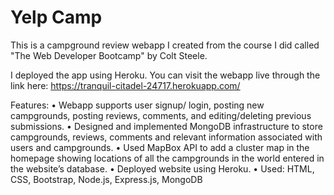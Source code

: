 # Yelp Camp

This is a campground review webapp I created from the course I did called "The Web Developer Bootcamp" by Colt Steele.

I deployed the app using Heroku. You can visit the webapp live through the link here: https://tranquil-citadel-24717.herokuapp.com/

Features:
• Webapp supports user signup/ login, posting new campgrounds, posting reviews, comments, and editing/deleting previous submissions. 
•	Designed and implemented MongoDB infrastructure to store campgrounds, reviews, comments and relevant information associated with users and campgrounds.
•	Used MapBox API to add a cluster map in the homepage showing locations of all the campgrounds in the world entered in the website’s database.
•	Deployed website using Heroku.
•	Used: HTML, CSS, Bootstrap, Node.js, Express.js, MongoDB

